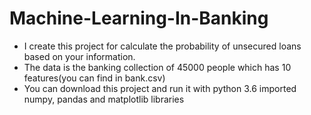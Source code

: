 # Machine-Learning-In-Banking
+ I create this project for calculate the probability of unsecured loans based on your information.
+ The data is the banking collection of 45000 people which has 10 features(you can find in bank.csv)
+ You can download this project and run it with python 3.6 imported numpy, pandas and matplotlib libraries
